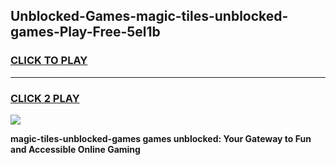 
## Unblocked-Games-magic-tiles-unblocked-games-Play-Free-5el1b
<h3>
<a href="https://premium76.site?title=magic-tiles-unblocked-games&ref=10A">CLICK TO PLAY</a></h3>
<hr>

<h3>
<a href="https://premium76.site?title=magic-tiles-unblocked-games&ref=10A">CLICK 2 PLAY</a>
  
</h3>

<a href="https://premium76.site?title=magic-tiles-unblocked-games&ref=10A"><img src="https://clearcache.store/games.png"></a>


**magic-tiles-unblocked-games games unblocked: Your Gateway to Fun and Accessible Online Gaming**
